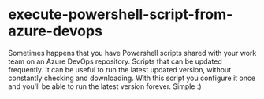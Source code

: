 # execute-powershell-script-from-azure-devops
Sometimes happens that you have Powershell scripts shared with your work team on an Azure DevOps repository. Scripts that can be updated frequently. It can be useful to run the latest updated version, without constantly checking and downloading. With this script you configure it once and you'll be able to run the latest version forever. Simple :)
